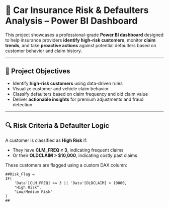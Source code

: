 

# 🚗 Car Insurance Risk & Defaulters Analysis – Power BI Dashboard

This project showcases a professional-grade **Power BI dashboard** designed to help insurance providers **identify high-risk customers**, monitor **claim trends**, and take **proactive actions** against potential defaulters based on customer behavior and claim history.

---

## 📌 Project Objectives

- Identify **high-risk customers** using data-driven rules
- Visualize customer and vehicle claim behavior
- Classify defaulters based on claim frequency and old claim value
- Deliver **actionable insights** for premium adjustments and fraud detection

---

## 🔍 Risk Criteria & Defaulter Logic

A customer is classified as **High Risk** if:
- They have **CLM_FREQ ≥ 3**, indicating frequent claims
- Or their **OLDCLAIM > $10,000**, indicating costly past claims

These customers are flagged using a custom DAX column:
```DAX
##Risk_Flag = 
IF(
    'Data'[CLM_FREQ] >= 3 || 'Data'[OLDCLAIM] > 10000,
    "High Risk",
    "Low/Medium Risk"
)
##
